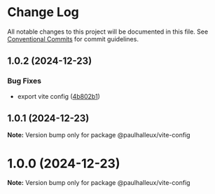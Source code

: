 # Change Log

All notable changes to this project will be documented in this file.
See [Conventional Commits](https://conventionalcommits.org) for commit guidelines.

## 1.0.2 (2024-12-23)


### Bug Fixes

* export vite config ([4b802b1](https://github.com/paulhalleux/phal-configs/commit/4b802b1bd31660bce9e9aff80ccc63358d384c1b))





## 1.0.1 (2024-12-23)

**Note:** Version bump only for package @paulhalleux/vite-config





# 1.0.0 (2024-12-23)

**Note:** Version bump only for package @paulhalleux/vite-config
